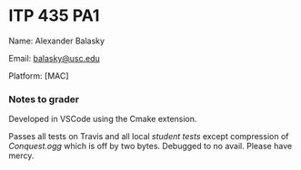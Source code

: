 # ITP 435 PA1 #

Name: Alexander Balasky

Email: balasky@usc.edu

Platform: [MAC]

### Notes to grader

Developed in VSCode using the Cmake extension.

Passes all tests on Travis and all local *student tests* except compression of *Conquest.ogg* which is off by two bytes. Debugged to no avail. Please have mercy.






